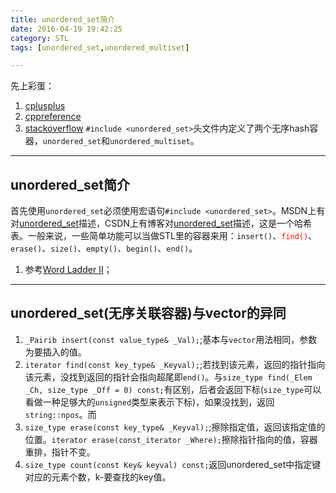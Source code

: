 ```yaml
---
title: unordered_set简介
date: 2016-04-19 19:42:25
category: STL
tags: [unordered_set,unordered_multiset]

---
```


先上彩蛋：
1. [cplusplus](http://www.cplusplus.com/)
2. [cppreference](http://en.cppreference.com/w/)
3. [stackoverflow](http://stackoverflow.com/)
`#include <unordered_set>`头文件内定义了两个无序hash容器，`unordered_set`和`unordered_multiset`。

---
## unordered_set简介

首先使用`unordered_set`必须使用宏语句`#include <unordered_set>`。MSDN上有对[unordered_set](https://msdn.microsoft.com/zh-cn/library/bb982739.aspx)描述，CSDN上有博客对[unordered_set](http://blog.csdn.net/oabid/article/details/4562577)描述，这是一个哈希表。一般来说，一些简单功能可以当做STL里的容器来用：`insert()`、<font color=red>`find()`</font>、`erase()`、`size()`、`empty()`、`begin()`、`end()`。
1. 参考[Word Ladder II](https://github.com/applefishsky009/LeetCode/blob/master/126%20-%20Word%20Ladder%20II/126%20-%20Word%20Ladder%20II.cpp)；

---

## unordered_set(无序关联容器)与vector的异同

1. `_Pairib insert(const value_type& _Val);`;基本与`vector`用法相同，参数为要插入的值。
2. `iterator find(const key_type& _Keyval);`;若找到该元素，返回的指针指向该元素，没找到返回的指针会指向超尾即`end()`。与`size_type find(_Elem _Ch, size_type _Off = 0) const;`有区别，后者会返回下标(`size_type`可以看做一种足够大的`unsigned`类型来表示下标)，如果没找到，返回`string::npos`。而
3. `size_type erase(const key_type& _Keyval);`;擦除指定值，返回该指定值的位置。`iterator erase(const_iterator _Where);`擦除指针指向的值，容器重排，指针不变。
4. `size_type count(const Key& keyval) const;`返回unordered_set中指定键对应的元素个数，k-要查找的key值。

